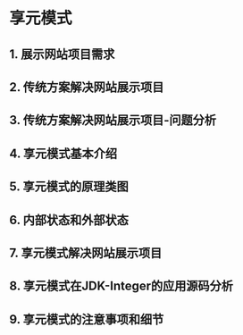 # 享元模式

## 1. 展示网站项目需求



## 2. 传统方案解决网站展示项目



## 3. 传统方案解决网站展示项目-问题分析



## 4. 享元模式基本介绍



## 5. 享元模式的原理类图



## 6. 内部状态和外部状态



## 7. 享元模式解决网站展示项目



## 8. 享元模式在JDK-Integer的应用源码分析



## 9. 享元模式的注意事项和细节